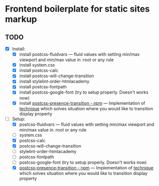 # Frontend boilerplate for static sites markup

## TODO
- [x] Install:
  - [x] install postcss-fluidvars — fluid values with setting min/max viewport and min/max value in :root or any rule
  - [x] install system.css
  - [x] install postcss-calc
  - [x] install postcss-will-change-transition
  - [x] install stylelint-order-htmlacademy 
  - [x] install postcss-fontpath  
  - [x] install postcss-google-font (try to setup properly. Doesn't works now)
  - [x] install [postcss-presence-transition - npm](https://www.npmjs.com/package/postcss-presence-transition) — Implementation of [technique](http://www.greywyvern.com/?post=337) which solves situation where you would like to transition display property
- [ ] Setup:
  - [x] postcss-fluidvars — fluid values with setting min/max viewport and min/max value in :root or any rule
  - [ ] system.css
  - [x] postcss-calc
  - [x] postcss-will-change-transition
  - [ ] stylelint-order-htmlacademy 
  - [ ] postcss-fontpath  
  - [ ] postcss-google-font (try to setup properly. Doesn't works now)
  - [x] [postcss-presence-transition - npm](https://www.npmjs.com/package/postcss-presence-transition) — Implementation of [technique](http://www.greywyvern.com/?post=337) which solves situation where you would like to transition display property
